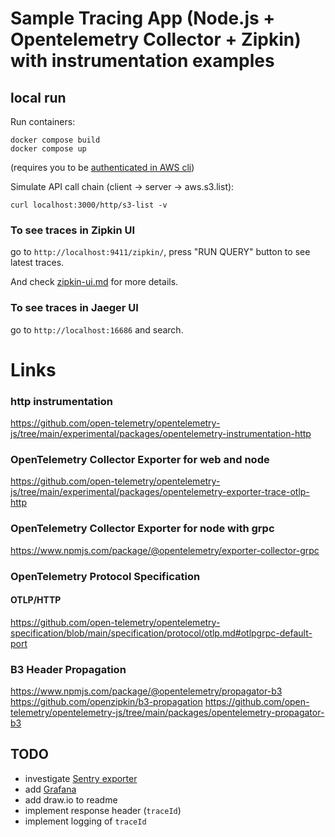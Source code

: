 # Sample Tracing App (Node.js + Opentelemetry Collector + Zipkin) with instrumentation examples

## local run
Run containers:
```shell
docker compose build
docker compose up
```
(requires you to be [authenticated in AWS cli](infrastructure/documentation/aws-cli-auth.md))

Simulate API call chain (client -> server -> aws.s3.list):
```shell
curl localhost:3000/http/s3-list -v
```

### To see traces in Zipkin UI
go to `http://localhost:9411/zipkin/`, press "RUN QUERY" button to see latest traces.

And check [zipkin-ui.md](infrastructure/documentation/zipkin-ui.md) for more details.

### To see traces in Jaeger UI
go to `http://localhost:16686` and search.

# Links

### http instrumentation
https://github.com/open-telemetry/opentelemetry-js/tree/main/experimental/packages/opentelemetry-instrumentation-http

### OpenTelemetry Collector Exporter for web and node
https://github.com/open-telemetry/opentelemetry-js/tree/main/experimental/packages/opentelemetry-exporter-trace-otlp-http

### OpenTelemetry Collector Exporter for node with grpc
https://www.npmjs.com/package/@opentelemetry/exporter-collector-grpc

### OpenTelemetry Protocol Specification

#### OTLP/HTTP
https://github.com/open-telemetry/opentelemetry-specification/blob/main/specification/protocol/otlp.md#otlpgrpc-default-port

### B3 Header Propagation
https://www.npmjs.com/package/@opentelemetry/propagator-b3
https://github.com/openzipkin/b3-propagation
https://github.com/open-telemetry/opentelemetry-js/tree/main/packages/opentelemetry-propagator-b3

## TODO
- investigate [Sentry exporter](https://github.com/open-telemetry/opentelemetry-collector-contrib/tree/main/exporter/sentryexporter)
- add [Grafana](https://grafana.com/grafana/plugins/grafana-x-ray-datasource/)
- add draw.io to readme
- implement response header (`traceId`)
- implement logging of `traceId`
